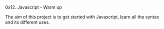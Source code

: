 0x12. Javascript - Warm up


The aim of this project is to get started with Javascript, learn all the syntax and its different uses.

